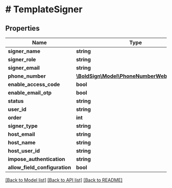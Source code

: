 # # TemplateSigner

## Properties

Name | Type | Description | Notes
------------ | ------------- | ------------- | -------------
**signer_name** | **string** |  | [optional]
**signer_role** | **string** |  | [optional]
**signer_email** | **string** |  | [optional]
**phone_number** | [**\BoldSign\Model\PhoneNumberWebhookModel**](PhoneNumberWebhookModel.md) |  | [optional]
**enable_access_code** | **bool** |  | [optional]
**enable_email_otp** | **bool** |  | [optional]
**status** | **string** |  | [optional]
**user_id** | **string** |  | [optional]
**order** | **int** |  | [optional]
**signer_type** | **string** |  | [optional]
**host_email** | **string** |  | [optional]
**host_name** | **string** |  | [optional]
**host_user_id** | **string** |  | [optional]
**impose_authentication** | **string** |  | [optional]
**allow_field_configuration** | **bool** |  | [optional]

[[Back to Model list]](../../README.md#models) [[Back to API list]](../../README.md#endpoints) [[Back to README]](../../README.md)
